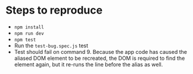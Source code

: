# Steps to reproduce

- `npm install`
- `npm run dev`
- `npm test`
- Run the `test-bug.spec.js` test
- Test should fail on command 9. Because the app code has caused the aliased DOM element to be recreated, the DOM is required to find the element again, but it re-runs the line before the alias as well.